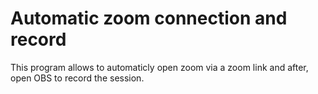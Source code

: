 # Automatic zoom connection and record

This program allows to automaticly open zoom via a zoom link and after, open OBS to record the session.

